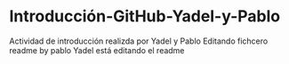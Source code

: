 # Introducción-GitHub-Yadel-y-Pablo
Actividad de introducción realizda por Yadel y Pablo
Editando fichcero readme by pablo
Yadel está editando el readme
